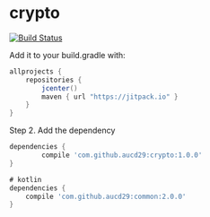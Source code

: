 # crypto 
[![Build Status](https://travis-ci.org/aucd29/crypto.svg?branch=master)](https://travis-ci.org/aucd29/crypto)
 
Add it to your build.gradle with:
```gradle
allprojects {
    repositories {
        jcenter()
        maven { url "https://jitpack.io" }
    }
}
```

Step 2. Add the dependency

```gradle
dependencies {
	    compile 'com.github.aucd29:crypto:1.0.0'
}
```
```gradle
# kotlin
dependencies {
    compile 'com.github.aucd29:common:2.0.0'
}
```

